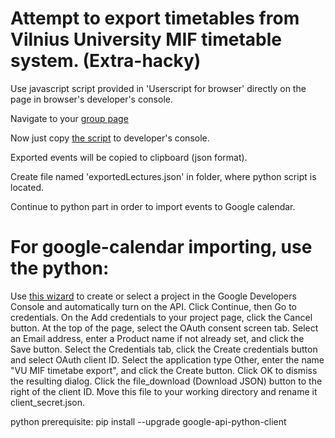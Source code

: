 # Attempt to export timetables from Vilnius University MIF timetable system. (Extra-hacky)

Use javascript script provided in 'Userscript for browser' directly on the page in browser's developer's console. 

Navigate to your [group page](https://mif.vu.lt/timetable/mif/groups/612i30001-programu-sistemos-3-k-4-gr-2017/)

Now just copy [the script](https://raw.githubusercontent.com/Woyken/MIF-VU-Timetable-Export/master/Userscript%20for%20browser/MIF%20VU%20Timetable%20exporter.js) to developer's console.

Exported events will be copied to clipboard (json format).

Create file named 'exportedLectures.json' in folder, where python script is located.

Continue to python part in order to import events to Google calendar.

# For google-calendar importing, use the python:

Use [this wizard](https://console.developers.google.com/start/api?id=calendar) to create or select a project in the Google Developers Console and automatically turn on the API. Click Continue, then Go to credentials.
On the Add credentials to your project page, click the Cancel button.
At the top of the page, select the OAuth consent screen tab. Select an Email address, enter a Product name if not already set, and click the Save button.
Select the Credentials tab, click the Create credentials button and select OAuth client ID.
Select the application type Other, enter the name "VU MIF timetabe export", and click the Create button.
Click OK to dismiss the resulting dialog.
Click the file_download (Download JSON) button to the right of the client ID.
Move this file to your working directory and rename it client_secret.json.

python prerequisite: pip install --upgrade google-api-python-client


